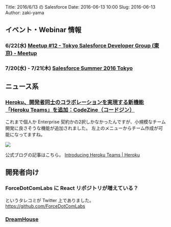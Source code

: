 Title: 2016/6/13 の Salesforce
Date: 2016-06-13 10:00
Slug: 2016-06-13
Author: zaki-yama

## イベント・Webinar 情報

### 6/22(水) [Meetup #12 - Tokyo Salesforce Developer Group (東京) - Meetup](http://www.meetup.com/ja-JP/Tokyo-Salesforce-Developer-Group/events/231238976/)

### 7/20(水) - 7/21(木) [Salesforce Summer 2016 Tokyo](http://eventjp.salesforce.com/?dis=dev)


## ニュース系

### [Heroku、開発者同士のコラボレーションを実現する新機能「Heroku Teams」を追加：CodeZine（コードジン）](http://codezine.jp/article/detail/9488)

これまで個人か Enterprise 契約かの2択しかなかったんですが、小規模なチーム開発に良さそうな機能が追加されました。
左上のメニューからチーム作成が可能になってますね。

![]({filename}/images/2016-06-13/heroku-teams.png)

公式ブログの記事はこちら。
[Introducing Heroku Teams | Heroku](https://blog.heroku.com/archives/2016/6/9/heroku-teams)

## 開発者向け

### ForceDotComLabs に React リポジトリが増えている？

というタレコミが Twitter 上でありました。
https://github.com/ForceDotComLabs

### [DreamHouse](http://www.dreamhouseapp.io/)
